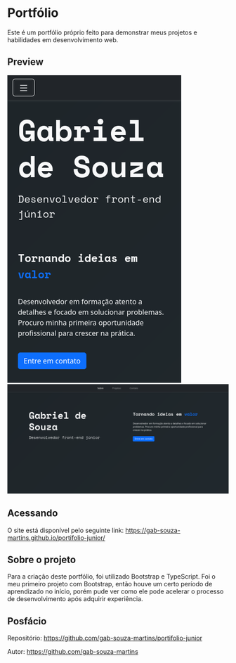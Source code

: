 # Portfólio

Este é um portfólio próprio feito para demonstrar meus projetos e habilidades em desenvolvimento web.

## Preview

![Screenshot do portfólio no mobile](img/portifolio-mobile-screenshot.png)
![Screenshot do portfólio no desktop](img/portifolio-desktop-screenshot.png)

## Acessando

O site está disponível pelo seguinte link: https://gab-souza-martins.github.io/portifolio-junior/

## Sobre o projeto

Para a criação deste portfólio, foi utilizado Bootstrap e TypeScript. Foi o meu primeiro projeto com Bootstrap, então houve um certo período de aprendizado no início, porém pude ver como ele pode acelerar o processo de desenvolvimento após adquirir experiência.

## Posfácio

Repositório: https://github.com/gab-souza-martins/portifolio-junior

Autor: https://github.com/gab-souza-martins
